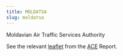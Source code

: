 ```yaml
---
title: MOLDATSA
slug: moldatsa
---
```


Moldavian Air Traffic Services Authority

See the relevant [leaflet][leaf] from the [ACE] Report.

[leaf]: /library/ace/ansp-factsheets/MOLDATSA.pdf "ACE Benchmarking Report Factsheet: MOLDATSA"

[ACE]: https://www.eurocontrol.int/sites/default/files/2022-06/eurocontrol-ace-2020-benchmarking-report.pdf "ACE 2020 Benchmarking Report"
